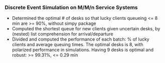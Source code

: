 ### Discrete Event Simulation on M/M/n Service Systems
- Determined the optimal # of desks so that lucky clients queueing <= 8 min are >= 90%, without simpy package
- Computed the shortest queue for new clients given uncertain desks, by (nested) list comprehension for arrival/departure
- Divided and computed the performance of each batch: % of lucky clients and average queuing times. The optimal desks is 8, with polarized performance in simulations. Having 9 desks is optimal and robust: >= 99.31%, <= 0.29 min